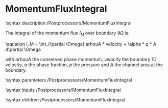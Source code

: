 # MomentumFluxIntegral

!syntax description /Postprocessors/MomentumFluxIntegral

The integral of the momentum flux $I_M$ over boundary $\partial \Omega$ is:

!equation
I_M = \int_{\partial \Omega} arhouA * velocity + \alpha * p * A d\partial \Omega

with $arhouA$ the conserved phase momentum, $velocity$ the boundary 1D velocity,
$\alpha$ the phase fraction, $p$ the pressure and $A$ the channel area at the boundary.

!syntax parameters /Postprocessors/MomentumFluxIntegral

!syntax inputs /Postprocessors/MomentumFluxIntegral

!syntax children /Postprocessors/MomentumFluxIntegral
